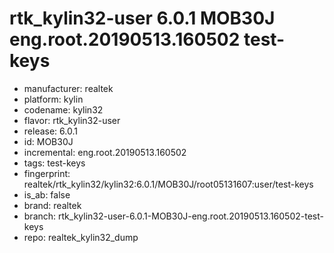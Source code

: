 # rtk_kylin32-user 6.0.1 MOB30J eng.root.20190513.160502 test-keys
- manufacturer: realtek
- platform: kylin
- codename: kylin32
- flavor: rtk_kylin32-user
- release: 6.0.1
- id: MOB30J
- incremental: eng.root.20190513.160502
- tags: test-keys
- fingerprint: realtek/rtk_kylin32/kylin32:6.0.1/MOB30J/root05131607:user/test-keys
- is_ab: false
- brand: realtek
- branch: rtk_kylin32-user-6.0.1-MOB30J-eng.root.20190513.160502-test-keys
- repo: realtek_kylin32_dump
